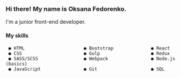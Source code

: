 ### Hi there! My name is Oksana Fedorenko.

I'm a junior front-end developer. 

#### My skills
```
 ● HTML                      ● Bootstrap              ● React
 ● CSS                       ● Gulp                   ● Redux
 ● SASS/SCSS                 ● Webpack                ● Node.js (basics)
 ● JavaScript                ● Git                    ● SQL
```


<!--
**OksanaFedorenko/OksanaFedorenko** is a ✨ _special_ ✨ repository because its `README.md` (this file) appears on your GitHub profile.

Here are some ideas to get you started:

- 🔭 I’m currently working on ...
- 🌱 I’m currently learning ...
- 👯 I’m looking to collaborate on ...
- 🤔 I’m looking for help with ...
- 💬 Ask me about ...
- 📫 How to reach me: ...
- 😄 Pronouns: ...
- ⚡ Fun fact: ...
-->
